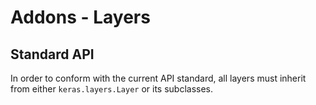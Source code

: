 # Addons - Layers


## Standard API
In order to conform with the current API standard, all layers
must inherit from either `keras.layers.Layer` or its subclasses.